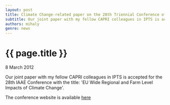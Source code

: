 ```yaml
---
layout: post
title: Climate Change-related paper on the 28th Triennial Conference of IAAE
subtitle: Our joint paper with my fellow CAPRI colleagues in IPTS is accepted for the 28th IAAE Conference with the title 'EU Wide Regional and Farm Level Impacts of Climate Change'.
authors: mihaly
genre: news
---
```


{{ page.title }}
================

<div class="meta">
         <p> 8 March 2012 </p>
</div>

Our joint paper with my fellow CAPRI colleagues in IPTS is accepted for the 28th IAAE Conference with the title: 'EU Wide Regional and Farm Level Impacts of Climate Change'.

The conference website is available [here](http://www.itarget.com.br/newclients/sober.org.br/icae_2012/)
